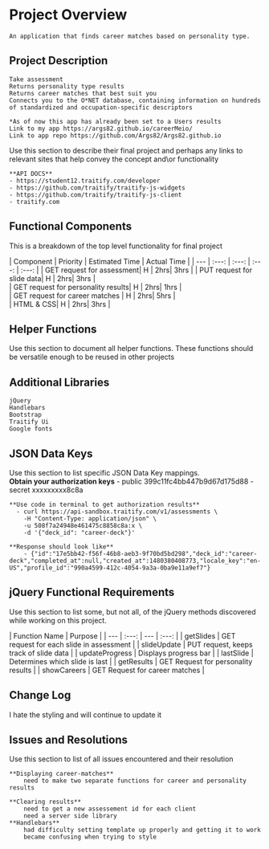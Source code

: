 

# Project Overview
	An application that finds career matches based on personality type.

## Project Description

	Take assessment
	Returns personality type results
	Returns career matches that best suit you
	Connects you to the O*NET database, containing information on hundreds of standardized and occupation-specific descriptors

	*As of now this app has already been set to a Users results
	Link to my app https://args82.github.io/careerMeio/
	Link to app repo https://github.com/Args82/Args82.github.io

Use this section to describe their final project and perhaps any links to relevant sites that help convey the concept and\or functionality

	**API DOCS**
	- https://student12.traitify.com/developer 
	- https://github.com/traitify/traitify-js-widgets
	- https://github.com/traitify/traitify-js-client
	- traitify.com

## Functional Components

This is a breakdown of the top level functionality for final project

| Component | Priority | Estimated Time | Actual Time |
| --- | :---: |  :---: | :---: | :---: |
| GET request for assessment| H | 2hrs| 3hrs | 
| PUT request for slide data| H | 2hrs| 3hrs |  
| GET request for personality results| H | 2hrs| 1hrs |  
| GET request for career matches | H | 2hrs| 5hrs |   
| HTML & CSS| H | 2hrs| 3hrs |  

## Helper Functions
Use this section to document all helper functions. These functions should be versatile enough to be reused in other projects

## Additional Libraries
	jQuery
	Handlebars
	Bootstrap
	Traitify Ui
	Google fonts

## JSON Data Keys
 Use this section to list specific JSON Data Key mappings.  
 	**Obtain your authorization keys**
 		- public     399c11fc4bb447b9d67d175d88
		- secret    xxxxxxxxx8c8a

	**Use code in terminal to get authorization results**
      - curl https://api-sandbox.traitify.com/v1/assessments \
		-H "Content-Type: application/json" \
		-u 508f7a24948e461475c8858c8a:x \
		-d '{"deck_id": "career-deck"}'

    **Response should look like**
		- {"id":"17e5bb42-f56f-46b8-aeb3-9f70bd5bd298","deck_id":"career-deck","completed_at":null,"created_at":1480380408773,"locale_key":"en-US","profile_id":"990a4599-412c-4054-9a3a-0ba9e11a9ef7"}

## jQuery Functional Requirements
 Use this section to list some, but not all, of the jQuery methods discovered while working on this project.

| Function Name | Purpose |
| --- | :---: | --- | :---: |
| getSlides	 | GET request for each slide in assessment |
| slideUpdate |	PUT request, keeps track of slide data |
| updateProgress | Displays progress bar |
| lastSlide	| Determines which slide is last |
| getResults | GET Request for personality results |
| showCareers |	GET Request for career matches |


## Change Log
 I hate the styling and will continue to update it

## Issues and Resolutions
 Use this section to list of all issues encountered and their resolution
	
	**Displaying career-matches**
		need to make two separate functions for career and personality results

	**Clearing results**
		need to get a new assessement id for each client
		need a server side library
	**Handlebars**
		had difficulty setting template up properly and getting it to work
		became confusing when trying to style


